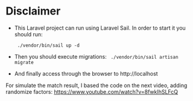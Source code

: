# Disclaimer

* This Laravel project can run using Laravel Sail. In order to start it you should run:

    ` ./vendor/bin/sail up -d` 

* Then you should execute migrations:
  ` ./vendor/bin/sail artisan migrate`
  
* And finally access through the browser to http://localhost 


For simulate the match result, I based the code on the next video, adding randomize factors:
https://www.youtube.com/watch?v=8fwkIhSLFcQ
